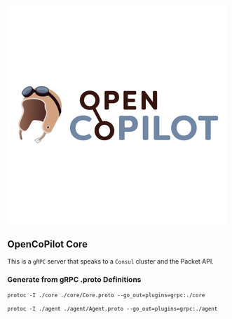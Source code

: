 
![OpenCoPilot Logo](docs/img/OC_transparent.png)
## OpenCoPilot Core

This is a `gRPC` server that speaks to a `Consul` cluster and the Packet API.

### Generate from gRPC .proto Definitions

`protoc -I ./core ./core/Core.proto --go_out=plugins=grpc:./core`

`protoc -I ./agent ./agent/Agent.proto --go_out=plugins=grpc:./agent`